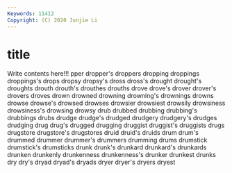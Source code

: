 ```yaml
---
Keywords: 11412
Copyright: (C) 2020 Junjie Li
---
```


# title

Write contents here!!!
pper 
dropper's
droppers 
dropping 
droppings 
droppings's 
drops 
dropsy 
dropsy's 
dross 
dross's 
drought
drought's 
droughts 
drouth 
drouth's 
drouthes 
drouths 
drove 
drove's 
drover 
drover's
drovers 
droves 
drown 
drowned 
drowning 
drowning's 
drownings 
drowns 
drowse 
drowse's
drowsed 
drowses 
drowsier 
drowsiest 
drowsily 
drowsiness 
drowsiness's 
drowsing 
drowsy 
drub
drubbed 
drubbing 
drubbing's 
drubbings 
drubs 
drudge 
drudge's 
drudged 
drudgery 
drudgery's
drudges 
drudging 
drug 
drug's 
drugged 
drugging 
druggist 
druggist's 
druggists 
drugs
drugstore 
drugstore's 
drugstores 
druid 
druid's 
druids 
drum 
drum's 
drummed 
drummer
drummer's 
drummers 
drumming 
drums 
drumstick 
drumstick's 
drumsticks 
drunk 
drunk's 
drunkard
drunkard's 
drunkards 
drunken 
drunkenly 
drunkenness 
drunkenness's 
drunker 
drunkest 
drunks 
dry
dry's 
dryad 
dryad's 
dryads 
dryer 
dryer's 
dryers 
dryest 
